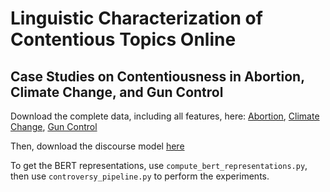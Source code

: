 # Linguistic Characterization of Contentious Topics Online

## Case Studies on Contentiousness in Abortion, Climate Change, and Gun Control

Download the complete data, including all features, here: 
[Abortion](https://drive.google.com/file/d/1InQZio5JupGtkRsddKy-Lqa-h-4ytpkX/view?usp=sharing), 
[Climate Change](https://drive.google.com/file/d/1FinlbwTrBtCRkSEXMGg2NOrm7rDWB_g-/view?usp=sharing), 
[Gun Control](https://drive.google.com/file/d/1IdpeRXNKH-C6Kc0lnpPqyacbLJL-05e6/view?usp=sharing)

Then, download the discourse model [here](https://drive.google.com/file/d/19nBGPPnqaUNN0gGFW1dgYZ_N1EXjZhXB/view?usp=sharing)

To get the BERT representations, use `compute_bert_representations.py`, then use `controversy_pipeline.py` to
perform the experiments.


